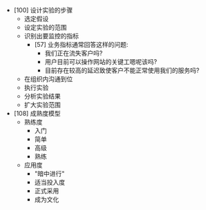 - [100] 设计实验的步骤
  - 选定假设
  - 设定实验的范围
  - 识别出要监控的指标
    - [57] 业务指标通常回答这样的问题: 
      - 我们正在流失客户吗?
      - 用户目前可以操作网站的关键工嗯呢该吗?
      - 目前存在较高的延迟致使客户不能正常使用我们的服务吗?
  - 在组织内沟通到位
  - 执行实验
  - 分析实验结果
  - 扩大实验范围
- [108] 成熟度模型
  - 熟练度
    - 入门
    - 简单
    - 高级
    - 熟练
  - 应用度
    - "暗中进行"
    - 适当投入度
    - 正式采用
    - 成为文化
  
